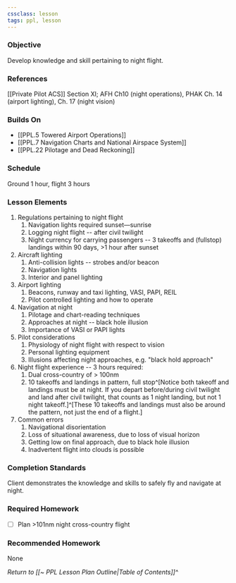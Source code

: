 ```yaml
---
cssclass: lesson
tags: ppl, lesson
---
```

### Objective
Develop knowledge and skill pertaining to night flight.

### References
[[Private Pilot ACS]] Section XI; AFH Ch10 (night operations), PHAK Ch. 14 (airport lighting), Ch. 17 (night vision)

### Builds On
- [[PPL.5 Towered Airport Operations]]
- [[PPL.7 Navigation Charts and National Airspace System]]
- [[PPL.22 Pilotage and Dead Reckoning]]

### Schedule
Ground 1 hour, flight 3 hours

### Lesson Elements
1. Regulations pertaining to night flight
	1. Navigation lights required sunset—sunrise
	2. Logging night flight -- after civil twilight
	3. Night currency for carrying passengers -- 3 takeoffs and (fullstop) landings within 90 days, >1 hour after sunset
2. Aircraft lighting
	1. Anti-collision lights -- strobes and/or beacon
	2. Navigation lights
	3. Interior and panel lighting
3. Airport lighting
	1. Beacons, runway and taxi lighting, VASI, PAPI, REIL
	2. Pilot controlled lighting and how to operate
4. Navigation at night
	1. Pilotage and chart-reading techniques
	2. Approaches at night -- black hole illusion
	3. Importance of VASI or PAPI lights
5. Pilot considerations
	1. Physiology of night flight with respect to vision
	2. Personal lighting equipment
	3. Illusions affecting night approaches, e.g. "black hold approach"
6. Night flight experience -- 3 hours required:
	1. Dual cross-country of > 100nm
	2. 10 takeoffs and landings in pattern, full stop^[Notice both takeoff and landings must be at night. If you depart before/during civil twilight and land after civil twilight, that counts as 1 night landing, but not 1 night takeoff.]^[These 10 takeoffs and landings must also be around the pattern, not just the end of a flight.]
7. Common errors
	1. Navigational disorientation
	2. Loss of situational awareness, due to loss of visual horizon
	3. Getting low on final approach, due to black hole illusion
	4. Inadvertent flight into clouds is possible

### Completion Standards
Client demonstrates the knowledge and skills to safely fly and navigate at night.

### Required Homework
 
- [ ] Plan >101nm night cross-country flight

### Recommended Homework
None 

*Return to [[~ PPL Lesson Plan Outline|Table of Contents]]^*